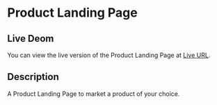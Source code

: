 # Product Landing Page
## Live Deom

You can view the live version of the Product Landing Page at [Live URL](https://alikb14.github.io/free-code-camp-projects/Responsive%20Web%20Design/Survey%20Form/).

## Description
A Product Landing Page to market a product of your choice.
